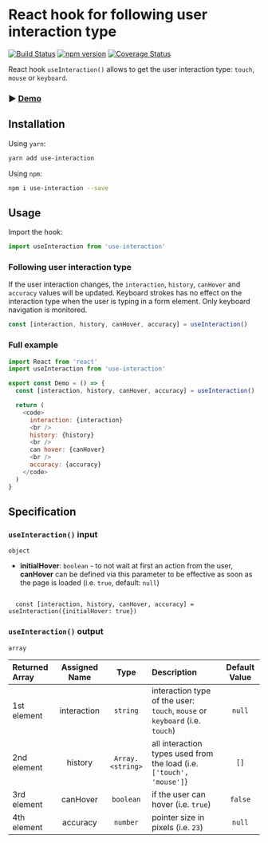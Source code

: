 # React hook for following user interaction type

[![Build Status](https://travis-ci.org/idomusha/use-interaction.svg?branch=master)](https://travis-ci.org/idomusha/use-interaction)
[![npm version](https://badge.fury.io/js/use-interaction.svg)](https://badge.fury.io/js/use-interaction)
[![Coverage Status](https://coveralls.io/repos/github/idomusha/use-interaction/badge.svg?branch=master)](https://coveralls.io/github/idomusha/use-interaction?branch=master)

React hook `useInteraction()` allows to get the user interaction type: `touch`, `mouse` or `keyboard`.

### ▶︎ [Demo](https://idomusha.github.io/use-interaction/)

## Installation

Using `yarn`:

```bash
yarn add use-interaction
```

Using `npm`:

```bash
npm i use-interaction --save
```

## Usage

Import the hook:

```javascript
import useInteraction from 'use-interaction'
```

### Following user interaction type

If the user interaction changes, the `interaction`, `history`, `canHover` and `accuracy` values will be updated.
Keyboard strokes has no effect on the interaction type when the user is typing in a form element. Only keyboard navigation is monitored.

```javascript
const [interaction, history, canHover, accuracy] = useInteraction()
```

### Full example

```javascript
import React from 'react'
import useInteraction from 'use-interaction'

export const Demo = () => {
  const [interaction, history, canHover, accuracy] = useInteraction()

  return (
    <code>
      interaction: {interaction}
      <br />
      history: {history}
      <br />
      can hover: {canHover}
      <br />
      accuracy: {accuracy}
    </code>
  )
}
```

## Specification

### `useInteraction()` input

`object`

- **initialHover**: `boolean` - to not wait at first an action from the user, **canHover** can be defined via this parameter to be effective as soon as the page is loaded (i.e. `true`, default: `null`)

<code>
  const [interaction, history, canHover, accuracy] = useInteraction({initialHover: true})
</code>

### `useInteraction()` output

`array`

<!-- - **interaction**: `string` - interaction type of the user: `touch`, `mouse` or `keyboard` (i.e. `touch`, default: `null`)
- **history**: `Array.<string>` - all interaction types used from the load (i.e. `['touch', 'mouse']`, default: `[]`),
- **canHover**: `boolean` - if the user can hover (i.e. `true`, default: `null`)
- **accuracy**: `number` - pointer size in pixels (i.e. `23`, default: `null`), -->

| Returned Array | Assigned Name |       Type       | Description                                                                 | Default Value |
| :------------- | :-----------: | :--------------: | :-------------------------------------------------------------------------- | :-----------: |
| 1st element    |  interaction  |     `string`     | interaction type of the user: `touch`, `mouse` or `keyboard` (i.e. `touch`) |    `null`     |
| 2nd element    |    history    | `Array.<string>` | all interaction types used from the load (i.e. `['touch', 'mouse']`}        |     `[]`      |
| 3rd element    |   canHover    |    `boolean`     | if the user can hover (i.e. `true`)                                         |    `false`    |
| 4th element    |   accuracy    |     `number`     | pointer size in pixels (i.e. `23`)                                          |    `null`     |
